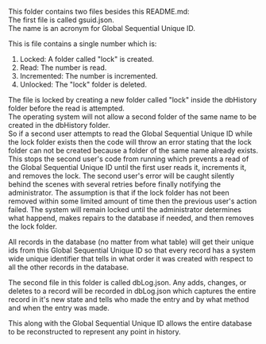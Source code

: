 This folder contains two files besides this README.md:  
The first file is called gsuid.json.  
The name is an acronym for Global Sequential Unique ID.  

This is file contains a single number which is:  
1. Locked: A folder called "lock" is created. 
2. Read: The number is read.  
3. Incremented: The number is incremented.  
4. Unlocked: The "lock" folder is deleted.  

The file is locked by creating a new folder called "lock" inside the dbHistory folder before the read is attempted.  
The operating system will not allow a second folder of the same name to be created in the dbHistory folder.  
So if a second user attempts to read the Global Sequential Unique ID while the lock folder exists then the code will throw an error stating that the lock folder can not be created because a folder of the same name already exists. This stops the second user's code from running which prevents a read of the Global Sequential Unique ID until the first user reads it, increments it, and removes the lock. The second user's error will be caught silently behind the scenes with several retries before finally notifying the administrator. The assumption is that if the lock folder has not been removed within some limited amount of time then the previous user's action failed. The system will remain locked until the administrator determines what happend, makes repairs to the database if needed, and then removes the lock folder.  

All records in the database (no matter from what table) will get their unique ids from this Global Sequential Unique ID so that every record has a system wide unique identifier that tells in what order it was created with respect to all the other records in the database.  

The second file in this folder is called dbLog.json. Any adds, changes, or deletes to a record will be recorded in dbLog.json which captures the entire record in it's new state and tells who made the entry and by what method and when the entry was made.  

This along with the Global Sequential Unique ID allows the entire database to be reconstructed to represent any point in history.  
